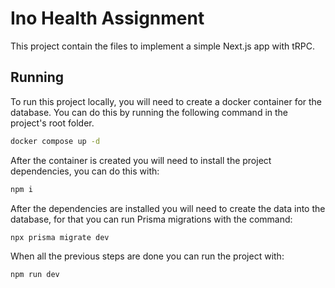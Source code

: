 # Ino Health Assignment

This project contain the files to implement a simple Next.js app with tRPC.

## Running

To run this project locally, you will need to create a docker container for the database. You can do this by running the following command in the project's root folder.

```bash
docker compose up -d
```

After the container is created you will need to install the project dependencies, you can do this with:

```bash
npm i
```

After the dependencies are installed you will need to create the data into the database, for that you can run Prisma migrations with the command:

```bash
npx prisma migrate dev
```

When all the previous steps are done you can run the project with:
```bash
npm run dev
```